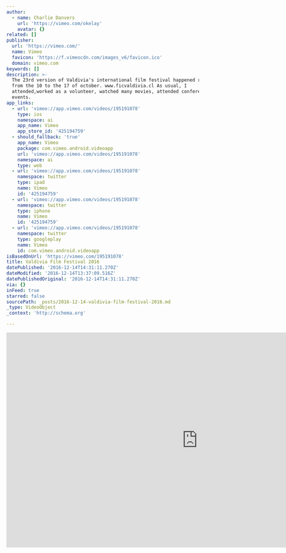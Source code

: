 ```yaml
---
author:
  - name: Charlie Danvers
    url: 'https://vimeo.com/okelay'
    avatar: {}
related: []
publisher:
  url: 'https://vimeo.com/'
  name: Vimeo
  favicon: 'https://f.vimeocdn.com/images_v6/favicon.ico'
  domain: vimeo.com
keywords: []
description: >-
  The 23rd version of Valdivia's international film festival happened recently,
  from the 10 to the 17 of october. www.ficvaldivia.cl As usual, I
  attended,worked as a volunteer, watched many movies, attended conferences and
  events.
app_links:
  - url: 'vimeo://app.vimeo.com/videos/195191078'
    type: ios
    namespace: ai
    app_name: Vimeo
    app_store_id: '425194759'
  - should_fallback: 'true'
    app_name: Vimeo
    package: com.vimeo.android.videoapp
    url: 'vimeo://app.vimeo.com/videos/195191078'
    namespace: ai
    type: web
  - url: 'vimeo://app.vimeo.com/videos/195191078'
    namespace: twitter
    type: ipad
    name: Vimeo
    id: '425194759'
  - url: 'vimeo://app.vimeo.com/videos/195191078'
    namespace: twitter
    type: iphone
    name: Vimeo
    id: '425194759'
  - url: 'vimeo://app.vimeo.com/videos/195191078'
    namespace: twitter
    type: googleplay
    name: Vimeo
    id: com.vimeo.android.videoapp
isBasedOnUrl: 'https://vimeo.com/195191078'
title: Valdivia Film Festival 2016
datePublished: '2016-12-14T14:31:11.270Z'
dateModified: '2016-12-14T13:37:09.516Z'
datePublishedOriginal: '2016-12-14T14:31:11.270Z'
via: {}
inFeed: true
starred: false
sourcePath: _posts/2016-12-14-valdivia-film-festival-2016.md
_type: VideoObject
_context: 'http://schema.org'

---
```

<iframe src="https://cdn.embedly.com/widgets/media.html?src=https%3A%2F%2Fplayer.vimeo.com%2Fvideo%2F195191078&amp;url=https%3A%2F%2Fvimeo.com%2F195191078&amp;image=https%3A%2F%2Fi.vimeocdn.com%2Fvideo%2F607342371_1280.jpg&amp;key=b7d04c9b404c499eba89ee7072e1c4f7&amp;type=text%2Fhtml&amp;schema=vimeo" width="1000" height="563" scrolling="no" frameborder="0" allowfullscreen="" style=""></iframe>
